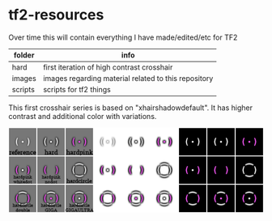 # tf2-resources

Over time this will contain everything I have made/edited/etc for TF2

|folder|info|
|-|-|
|hard|first iteration of high contrast crosshair
|images|images regarding material related to this repository
|scripts|scripts for tf2 things

This first crosshair series is based on "xhairshadowdefault". It has higher contrast and additional color with variations.

![image of crosshairs](/images/preview-names.png)


